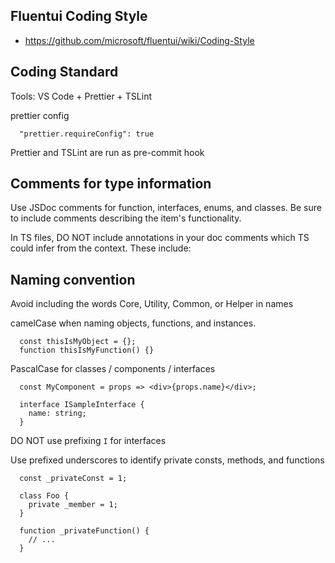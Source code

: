 ## Fluentui Coding Style
- https://github.com/microsoft/fluentui/wiki/Coding-Style


## Coding Standard
Tools: VS Code + Prettier + TSLint

prettier config
```
  "prettier.requireConfig": true
```
Prettier and TSLint are run as pre-commit hook


## Comments for type information
Use JSDoc comments for function, interfaces, enums, and classes. Be sure to include comments describing the item's functionality.

In TS files, DO NOT include annotations in your doc comments which TS could infer from the context. These include:


## Naming convention
Avoid including the words Core, Utility, Common, or Helper in names

camelCase when naming objects, functions, and instances.
```
  const thisIsMyObject = {};
  function thisIsMyFunction() {}
```

PascalCase for classes / components / interfaces
```
  const MyComponent = props => <div>{props.name}</div>;

  interface ISampleInterface {
    name: string;
  }
```

DO NOT use  prefixing `I` for interfaces


Use prefixed underscores to identify private consts, methods, and functions
```
  const _privateConst = 1;

  class Foo {
    private _member = 1;
  }

  function _privateFunction() {
    // ...
  }
```





